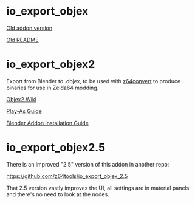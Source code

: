# io_export_objex

[Old addon version](https://github.com/CrookedPoe/io_export_objex/blob/285f65b70b97beb90feeccaa7d6d02a2b48d53d6/io_export_objex_outdated.zip)

[Old README](https://github.com/CrookedPoe/io_export_objex/blob/285f65b70b97beb90feeccaa7d6d02a2b48d53d6/README.md)

# io_export_objex2

Export from Blender to .objex, to be used with [z64convert](https://old.z64.me/tools/z64convert.html) to produce binaries for use in Zelda64 modding.

[Objex2 Wiki](https://github.com/CrookedPoe/io_export_objex/wiki)

[Play-As Guide](https://old.z64.me/guides/new-blender-play-as.html)

[Blender Addon Installation Guide](https://docs.blender.org/manual/en/dev/editors/preferences/addons.html)

# io_export_objex2.5

There is an improved "2.5" version of this addon in another repo:

https://github.com/z64tools/io_export_objex_2.5

That 2.5 version vastly improves the UI, all settings are in material panels and there's no need to look at the nodes.
